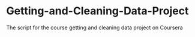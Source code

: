 Getting-and-Cleaning-Data-Project
=================================

The script for the course getting and cleaning data project on Coursera 
